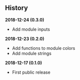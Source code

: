 History
-------

**2018-12-24 (0.3.0)**
 - Add module inputs

**2018-12-23 (0.2.0)**
 - Add functions to module colors
 - Add module strings

**2018-12-17 (0.1.0)**
 - First public release

